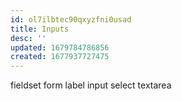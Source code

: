 ```yaml
---
id: ol7ilbtec90qxyzfni0usad
title: Inputs
desc: ''
updated: 1679784786856
created: 1677937727475
---
```


fieldset
form
label
input
select
textarea
